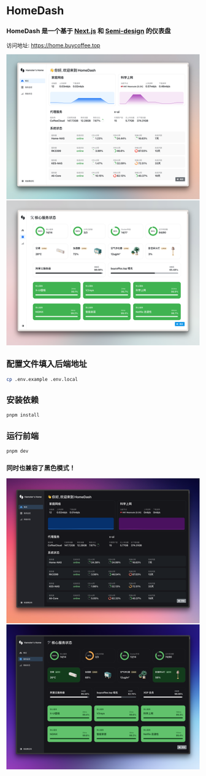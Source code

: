 # HomeDash
### HomeDash 是一个基于 [Next.js](https://nextjs.org/) 和 [Semi-design](https://semi.design/zh-CN/start) 的仪表盘
访问地址: https://home.buycoffee.top

![screen-shot-one](/.github/CleanShot%202023-10-03%20at%2016.03.14@2x.png)
![screen-shot-two](/.github/CleanShot%202023-09-23%20at%2011.04.38@2x.png)

## 配置文件填入后端地址
    
```bash
cp .env.example .env.local
```

## 安装依赖

```bash
pnpm install
```


## 运行前端

```bash
pnpm dev
```

### 同时也兼容了黑色模式！
![screen-shot-three](/.github/CleanShot%202023-10-03%20at%2016.05.55@2x.png)
![screen-shot-four](/.github/CleanShot%202023-10-03%20at%2016.05.49@2x.png)
